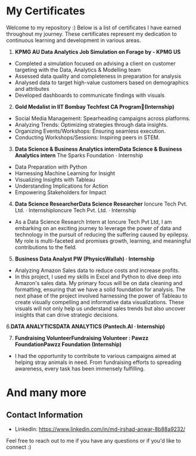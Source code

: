 # My Certificates

Welcome to my repository :) Below is a list of certificates I have earned throughout my journey. These certificates represent my dedication to continuous learning and development in various areas.

1. **KPMG AU Data Analytics Job Simulation on Forage by - KPMG US**

- Completed a simulation focused on advising a client on customer targeting with the Data, Analytics & Modelling team
- Assessed data quality and completeness in preparation for analysis
- Analysed data to target high-value customers based on demographics and attributes
- Developed dashboards to communicate findings with visuals


2. **Gold Medalist in IIT Bombay Techfest CA Program🥇(Internship)**
   
- Social Media Management: Spearheading campaigns across platforms.
- Analyzing Trends: Optimizing strategies through data insights.
- Organizing Events/Workshops: Ensuring seamless execution.
- Conducting Workshops/Sessions: Inspiring peers in STEM.

3. **Data Science & Business Analytics internData Science & Business Analytics intern**
   The Sparks Foundation · Internship
   
- Data Preparation with Python
- Harnessing Machine Learning for Insight
- Visualizing Insights with Tableau
- Understanding Implications for Action
- Empowering Stakeholders for Impact

4. **Data Science ResearcherData Science Researcher**
Ioncure Tech Pvt. Ltd. · InternshipIoncure Tech Pvt. Ltd. · Internship

- As a Data Science Research Intern at Ioncure Tech Pvt Ltd, I am embarking on an exciting journey to leverage the power of data and technology in the pursuit of reducing the suffering caused by epilepsy. My role is multi-faceted  and promises growth, learning, and meaningful contributions to the field.

5. **Business Data Analyst PW (PhysicsWallah) · Internship**

- Analyzing Amazon Sales data to reduce costs and increase profits.
- In this project, I used my skills in Excel and Python to dive deep into Amazon's sales data. My primary focus will 
  be on data cleaning and formatting, ensuring that we have a solid foundation for analysis.
  The next phase of the project involved harnessing the power of Tableau to create visually compelling and informative 
  data visualizations. These visuals will not only help us understand sales trends but also uncover insights that can 
  drive strategic decisions.

6.**DATA ANALYTICSDATA ANALYTICS (Pantech.AI · Internship)**

7. **Fundraising VolunteerFundraising Volunteer : Pawzz FoundationPawzz Foundation (Internship)**

- I had the opportunity to contribute to various campaigns aimed at helping stray animals in need. From fundraising efforts to spreading awareness, every task has been immensely fulfilling.


# And many more 

## Contact Information

- LinkedIn: https://www.linkedin.com/in/md-irshad-anwar-8b88a9232/

Feel free to reach out to me if you have any questions or if you'd like to connect :)
